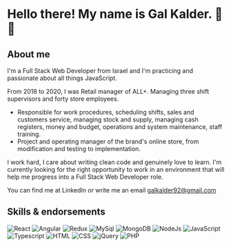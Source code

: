  # Hello there! My name is Gal Kalder. 👋🤓

## About me

I'm a Full Stack Web Developer from Israel and I'm practicing and passionate about all things JavaScript.<br>

From 2018 to 2020, I was Retail manager of ALL+. Managing three shift supervisors and forty store employees.
- Responsible for work procedures, scheduling shifts, sales and customers service, managing stock and supply, managing cash
  registers, money and budget, operations and system maintenance, staff training.
- Project and operating manager of the brand's online store, from
  modification and testing to implementation.


I work hard, I care about writing clean code and genuinely love to learn. I'm currently looking for the right opportunity to work in an environment that will help me progress into a Full Stack Web Developer role.

You can find me at LinkedIn or write me an email galkalder92@gmail.com

## Skills & endorsements

![React](https://img.shields.io/badge/-React-<COLOR>?logo=React&color=000)
![Angular](https://img.shields.io/badge/-Angular-<COLOR>?logo=Angular&color=000)
![Redux](https://img.shields.io/badge/-Redux-<COLOR>?logo=Redux&color=000)
![MySql](https://img.shields.io/badge/-MySql-<COLOR>?logo=MySql&color=000)
![MongoDB](https://img.shields.io/badge/-MongoDB-<COLOR>?logo=MongoDB&color=000)
![NodeJs](https://img.shields.io/badge/-NodeJs-<COLOR>?logo=NodeJS&color=000)
![JavaScript](https://img.shields.io/badge/-JavaScript-<COLOR>?logo=javascript&color=000)
![Typescript](https://img.shields.io/badge/-TypeScript-<COLOR>?logo=TypeScript&color=000)
![HTML](https://img.shields.io/badge/-HTML-<COLOR>?logo=HTML&color=000)
![CSS](https://img.shields.io/badge/-CSS-<COLOR>?logo=CSS&color=000)
![jQuery](https://img.shields.io/badge/-jQuery-<COLOR>?logo=jquery&color=000)
![PHP](https://img.shields.io/badge/-PHP-<COLOR>?logo=PHP&color=000)
